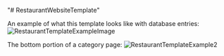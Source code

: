 "# RestaurantWebsiteTemplate" 

An example of what this template looks like with database entries:
![RestaurantTemplateExampleImage](https://user-images.githubusercontent.com/59235360/229184778-d533ae3c-f380-4bcf-b559-bee8a26b0152.png)



The bottom portion of a category page:
![RestaurantTemplateExample2](https://user-images.githubusercontent.com/59235360/229185812-720c1859-27a5-4ab0-9a7b-74ade64bf2af.png)
